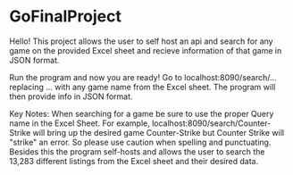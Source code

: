 # GoFinalProject

Hello! 
This project allows the user to self host an api and search for any game on the provided Excel sheet and recieve information of that game in JSON format.

Run the program and now you are ready! Go to localhost:8090/search/... replacing ... with any game name from the Excel sheet. The program
will then provide info in JSON format.

Key Notes: 
When searching for a game be sure to use the proper Query name in the Excel Sheet. For example, localhost:8090/search/Counter-Strike will bring up the desired game
Counter-Strike but Counter Strike will "strike" an error. So please use caution when spelling and punctuating. Besides this the program self-hosts and 
allows the user to search the 13,283 different listings from the Excel sheet and their desired data.
